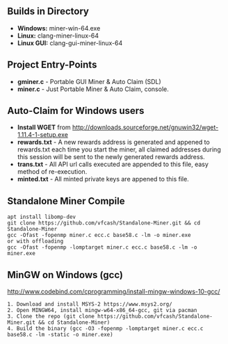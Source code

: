 ## Builds in Directory
* **Windows:**    miner-win-64.exe
* **Linux:**      clang-miner-linux-64
* **Linux GUI:**  clang-gui-miner-linux-64

## Project Entry-Points
* **gminer.c** - Portable GUI Miner & Auto Claim (SDL)
* **miner.c**  - Just Portable Miner & Auto Claim, console.

## Auto-Claim for Windows users
* **Install WGET** from http://downloads.sourceforge.net/gnuwin32/wget-1.11.4-1-setup.exe
* **rewards.txt** - A new rewards address is generated and appened to rewards.txt each time you start the miner, all claimed addresses during this session will be sent to the newly generated rewards address.
* **trans.txt**   - All API url calls executed are appended to this file, easy method of re-execution.
* **minted.txt**  - All minted private keys are appened to this file.

## Standalone Miner Compile
```
apt install libomp-dev
git clone https://github.com/vfcash/Standalone-Miner.git && cd Standalone-Miner
gcc -Ofast -fopenmp miner.c ecc.c base58.c -lm -o miner.exe
or with offloading
gcc -Ofast -fopenmp -lomptarget miner.c ecc.c base58.c -lm -o miner.exe
```

## MinGW on Windows (gcc)

http://www.codebind.com/cprogramming/install-mingw-windows-10-gcc/

```
1. Download and install MSYS-2 https://www.msys2.org/
2. Open MINGW64, install mingw-w64-x86_64-gcc, git via pacman
3. Clone the repo (git clone https://github.com/vfcash/Standalone-Miner.git && cd Standalone-Miner)
4. Build the binary (gcc -O3 -fopenmp -lomptarget miner.c ecc.c base58.c -lm -static -o miner.exe)
```
